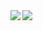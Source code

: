 <a href="https://www.joverzhang.com">
  <img align="left" src="https://github-readme-stats-git-masterrstaa-rickstaa.vercel.app/api?username=JoverZhang&show_icons=true&count_private=true&line_height=19&hide_border=true" />
</a>
<a href="https://www.joverzhang.com">
  <img align="left" src="https://github-readme-stats-git-masterrstaa-rickstaa.vercel.app/api/top-langs/?username=JoverZhang&hide=html&hide_border=true&layout=compact" />
</a>


<!--
**JoverZhang/JoverZhang** is a ✨ _special_ ✨ repository because its `README.md` (this file) appears on your GitHub profile.

Here are some ideas to get you started:

- 🔭 I’m currently working on ...
- 🌱 I’m currently learning ...
- 👯 I’m looking to collaborate on ...
- 🤔 I’m looking for help with ...
- 💬 Ask me about ...
- 📫 How to reach me: ...
- 😄 Pronouns: ...
- ⚡ Fun fact: ...
-->
